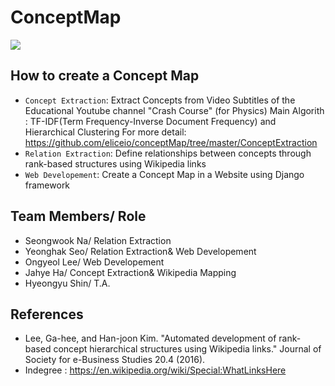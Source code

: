 # ConceptMap
![][1]
## How to create a Concept Map
- `Concept Extraction`: Extract Concepts from Video Subtitles of the Educational Youtube channel "Crash Course" (for Physics)
   Main Algorith : TF-IDF(Term Frequency-Inverse Document Frequency) and Hierarchical Clustering
   For more detail: https://github.com/eliceio/conceptMap/tree/master/ConceptExtraction
- `Relation Extraction`: Define relationships between concepts through rank-based structures using Wikipedia links 
- `Web Developement`: Create a Concept Map in a Website using Django framework 


## Team Members/ Role
- Seongwook Na/ Relation Extraction
- Yeonghak Seo/ Relation Extraction& Web Developement
- Ongyeol Lee/ Web Developement
- Jahye Ha/ Concept Extraction& Wikipedia Mapping
- Hyeongyu Shin/ T.A.


## References
- Lee, Ga-hee, and Han-joon Kim. "Automated development of rank-based concept hierarchical structures using Wikipedia links." Journal of Society for e-Business Studies 20.4 (2016). 
- Indegree : https://en.wikipedia.org/wiki/Special:WhatLinksHere


[1]: https://github.com/eliceio/conceptMap/blob/master/ConceptExtraction/note/proto.png



